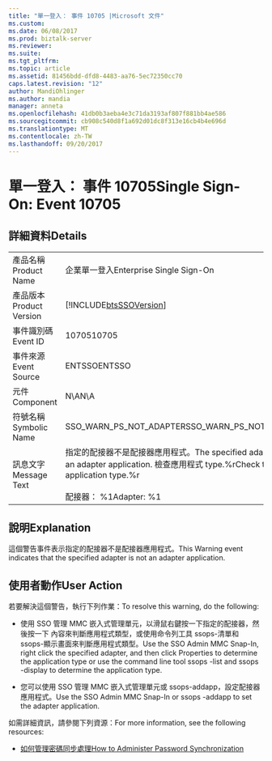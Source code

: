 ```yaml
---
title: "單一登入： 事件 10705 |Microsoft 文件"
ms.custom: 
ms.date: 06/08/2017
ms.prod: biztalk-server
ms.reviewer: 
ms.suite: 
ms.tgt_pltfrm: 
ms.topic: article
ms.assetid: 81456bdd-dfd8-4483-aa76-5ec72350cc70
caps.latest.revision: "12"
author: MandiOhlinger
ms.author: mandia
manager: anneta
ms.openlocfilehash: 41db0b3aeba4e3c71da3193af807f881bb4ae586
ms.sourcegitcommit: cb908c540d8f1a692d01dc8f313e16cb4b4e696d
ms.translationtype: MT
ms.contentlocale: zh-TW
ms.lasthandoff: 09/20/2017
---
```

# <a name="single-sign-on-event-10705"></a><span data-ttu-id="b7ca0-102">單一登入： 事件 10705</span><span class="sxs-lookup"><span data-stu-id="b7ca0-102">Single Sign-On: Event 10705</span></span>
## <a name="details"></a><span data-ttu-id="b7ca0-103">詳細資料</span><span class="sxs-lookup"><span data-stu-id="b7ca0-103">Details</span></span>  
  
|||  
|-|-|  
|<span data-ttu-id="b7ca0-104">產品名稱</span><span class="sxs-lookup"><span data-stu-id="b7ca0-104">Product Name</span></span>|<span data-ttu-id="b7ca0-105">企業單一登入</span><span class="sxs-lookup"><span data-stu-id="b7ca0-105">Enterprise Single Sign-On</span></span>|  
|<span data-ttu-id="b7ca0-106">產品版本</span><span class="sxs-lookup"><span data-stu-id="b7ca0-106">Product Version</span></span>|[!INCLUDE[btsSSOVersion](../includes/btsssoversion-md.md)]|  
|<span data-ttu-id="b7ca0-107">事件識別碼</span><span class="sxs-lookup"><span data-stu-id="b7ca0-107">Event ID</span></span>|<span data-ttu-id="b7ca0-108">10705</span><span class="sxs-lookup"><span data-stu-id="b7ca0-108">10705</span></span>|  
|<span data-ttu-id="b7ca0-109">事件來源</span><span class="sxs-lookup"><span data-stu-id="b7ca0-109">Event Source</span></span>|<span data-ttu-id="b7ca0-110">ENTSSO</span><span class="sxs-lookup"><span data-stu-id="b7ca0-110">ENTSSO</span></span>|  
|<span data-ttu-id="b7ca0-111">元件</span><span class="sxs-lookup"><span data-stu-id="b7ca0-111">Component</span></span>|<span data-ttu-id="b7ca0-112">N\A</span><span class="sxs-lookup"><span data-stu-id="b7ca0-112">N\A</span></span>|  
|<span data-ttu-id="b7ca0-113">符號名稱</span><span class="sxs-lookup"><span data-stu-id="b7ca0-113">Symbolic Name</span></span>|<span data-ttu-id="b7ca0-114">SSO_WARN_PS_NOT_ADAPTER</span><span class="sxs-lookup"><span data-stu-id="b7ca0-114">SSO_WARN_PS_NOT_ADAPTER</span></span>|  
|<span data-ttu-id="b7ca0-115">訊息文字</span><span class="sxs-lookup"><span data-stu-id="b7ca0-115">Message Text</span></span>|<span data-ttu-id="b7ca0-116">指定的配接器不是配接器應用程式。</span><span class="sxs-lookup"><span data-stu-id="b7ca0-116">The specified adapter is not an adapter application.</span></span> <span data-ttu-id="b7ca0-117">檢查應用程式 type.%r</span><span class="sxs-lookup"><span data-stu-id="b7ca0-117">Check the application type.%r</span></span><br /><br /> <span data-ttu-id="b7ca0-118">配接器： %1</span><span class="sxs-lookup"><span data-stu-id="b7ca0-118">Adapter: %1</span></span>|  
  
## <a name="explanation"></a><span data-ttu-id="b7ca0-119">說明</span><span class="sxs-lookup"><span data-stu-id="b7ca0-119">Explanation</span></span>  
 <span data-ttu-id="b7ca0-120">這個警告事件表示指定的配接器不是配接器應用程式。</span><span class="sxs-lookup"><span data-stu-id="b7ca0-120">This Warning event indicates that the specified adapter is not an adapter application.</span></span>  
  
## <a name="user-action"></a><span data-ttu-id="b7ca0-121">使用者動作</span><span class="sxs-lookup"><span data-stu-id="b7ca0-121">User Action</span></span>  
 <span data-ttu-id="b7ca0-122">若要解決這個警告，執行下列作業：</span><span class="sxs-lookup"><span data-stu-id="b7ca0-122">To resolve this warning, do the following:</span></span>  
  
-   <span data-ttu-id="b7ca0-123">使用 SSO 管理 MMC 嵌入式管理單元，以滑鼠右鍵按一下指定的配接器，然後按一下 內容來判斷應用程式類型，或使用命令列工具 ssops-清單和 ssops-顯示畫面來判斷應用程式類型。</span><span class="sxs-lookup"><span data-stu-id="b7ca0-123">Use the SSO Admin MMC Snap-In, right click the specified adapter, and then click Properties to determine the application type or use the command line tool  ssops -list and ssops -display to determine the application type.</span></span>  
  
-   <span data-ttu-id="b7ca0-124">您可以使用 SSO 管理 MMC 嵌入式管理單元或 ssops-addapp，設定配接器應用程式。</span><span class="sxs-lookup"><span data-stu-id="b7ca0-124">Use the SSO Admin MMC Snap-In or ssops -addapp to set the adapter application.</span></span>  
  
 <span data-ttu-id="b7ca0-125">如需詳細資訊，請參閱下列資源：</span><span class="sxs-lookup"><span data-stu-id="b7ca0-125">For more information, see the following resources:</span></span>  
  
-   [<span data-ttu-id="b7ca0-126">如何管理密碼同步處理</span><span class="sxs-lookup"><span data-stu-id="b7ca0-126">How to Administer Password Synchronization</span></span>](../core/how-to-administer-password-synchronization.md)